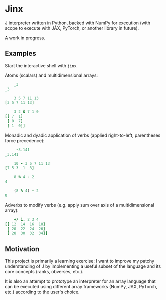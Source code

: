 # Jinx

J interpreter written in Python, backed with NumPy for execution (with scope to execute with JAX, PyTorch, or another library in future).

A work in progress.

## Examples

Start the interactive shell with `jinx`.

Atoms (scalars) and multidimensional arrays:
```j
    _3
_3

    3 5 7 11 13
[3 5 7 11 13]

    3 2 $ 7 1 0
[[ 7  1]
 [ 0  7]
 [ 1  0]]
```

Monadic and dyadic application of verbs (applied right-to-left, parentheses force precedence):
```j
     -3.141
_3.141

    10 - 3 5 7 11 13
[7 5 3 _1 _3]

    8 % 4 - 2
4

    (8 % 4) - 2
0
```

Adverbs to modify verbs (e.g. apply sum over axis of a multidimensional array):
```j
    +/ i. 2 3 4
[[ 12  14  16  18]
 [ 20  22  24  26]
 [ 28  30  32  34]]
```

## Motivation

This project is primarily a learning exercise: I want to improve my patchy understanding of J by implementing a useful subset of the language and its core concepts (ranks, obverses, etc.).

It is also an attempt to prototype an interpreter for an array language that can be executed using different array frameworks (NumPy, JAX, PyTorch, etc.) according to the user's choice.